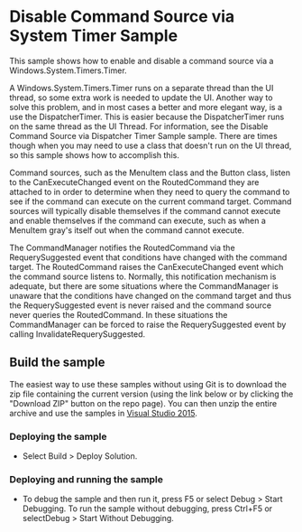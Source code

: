 # Disable Command Source via System Timer Sample
This sample shows how to enable and disable a command source via a Windows.System.Timers.Timer.

A Windows.System.Timers.Timer runs on a separate thread than the UI thread, so some extra work is needed to update the UI. Another way to solve this problem, and in most cases a better and more elegant way, is a use the DispatcherTimer. This is easier because the DispatcherTimer runs on the same thread as the UI Thread. For information, see the Disable Command Source via Dispatcher Timer Sample sample. There are times though when you may need to use a class that doesn't run on the UI thread, so this sample shows how to accomplish this.

Command sources, such as the MenuItem class and the Button class, listen to the CanExecuteChanged event on the RoutedCommand they are attached to in order to determine when they need to query the command to see if the command can execute on the current command target. Command sources will typically disable themselves if the command cannot execute and enable themselves if the command can execute, such as when a MenuItem gray's itself out when the command cannot execute.

The CommandManager notifies the RoutedCommand via the RequerySuggested event that conditions have changed with the command target. The RoutedCommand raises the CanExecuteChanged event which the command source listens to. Normally, this notification mechanism is adequate, but there are some situations where the CommandManager is unaware that the conditions have changed on the command target and thus the RequerySuggested event is never raised and the command source never queries the RoutedCommand. In these situations the CommandManager can be forced to raise the RequerySuggested event by calling InvalidateRequerySuggested.

## Build the sample
The easiest way to use these samples without using Git is to download the zip file containing the current version (using the link below or by clicking the "Download ZIP" button on the repo page). You can then unzip the entire archive and use the samples in [Visual Studio 2015](https://www.visualstudio.com/wpf-vs).

### Deploying the sample
- Select Build > Deploy Solution. 

### Deploying and running the sample
- To debug the sample and then run it, press F5 or select Debug >  Start Debugging. To run the sample without debugging, press Ctrl+F5 or selectDebug > Start Without Debugging. 

